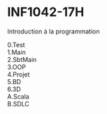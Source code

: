 # INF1042-17H

Introduction à la programmation

0.Test  
1.Main  
2.SbtMain  
3.OOP  
4.Projet  
5.BD  
6.3D  
A.Scala  
B.SDLC  
